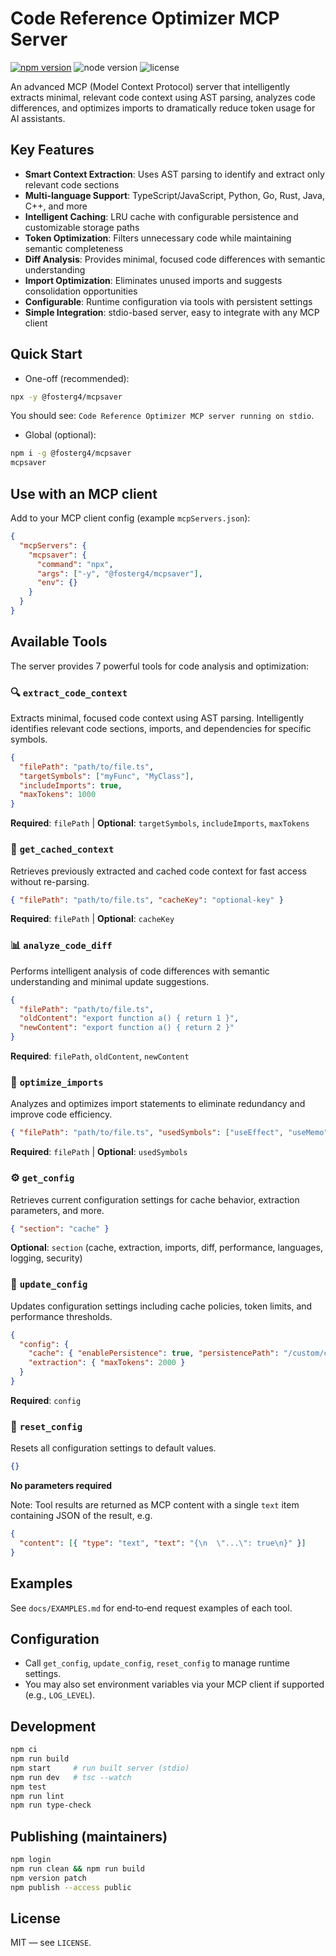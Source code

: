 # Code Reference Optimizer MCP Server

[![npm version](https://img.shields.io/npm/v/%40fosterg4%2Fmcpsaver.svg)](https://www.npmjs.com/package/@fosterg4/mcpsaver)
![node version](https://img.shields.io/badge/node-%3E%3D18-brightgreen)
![license](https://img.shields.io/badge/license-MIT-blue)

An advanced MCP (Model Context Protocol) server that intelligently extracts minimal, relevant code context using AST parsing, analyzes code differences, and optimizes imports to dramatically reduce token usage for AI assistants.

## Key Features

- **Smart Context Extraction**: Uses AST parsing to identify and extract only relevant code sections
- **Multi-language Support**: TypeScript/JavaScript, Python, Go, Rust, Java, C++, and more
- **Intelligent Caching**: LRU cache with configurable persistence and customizable storage paths
- **Token Optimization**: Filters unnecessary code while maintaining semantic completeness
- **Diff Analysis**: Provides minimal, focused code differences with semantic understanding
- **Import Optimization**: Eliminates unused imports and suggests consolidation opportunities
- **Configurable**: Runtime configuration via tools with persistent settings
- **Simple Integration**: stdio-based server, easy to integrate with any MCP client

## Quick Start

- One-off (recommended):
```bash
npx -y @fosterg4/mcpsaver
```
You should see: `Code Reference Optimizer MCP server running on stdio`.

- Global (optional):
```bash
npm i -g @fosterg4/mcpsaver
mcpsaver
```

## Use with an MCP client

Add to your MCP client config (example `mcpServers.json`):
```json
{
  "mcpServers": {
    "mcpsaver": {
      "command": "npx",
      "args": ["-y", "@fosterg4/mcpsaver"],
      "env": {}
    }
  }
}
```

## Available Tools

The server provides 7 powerful tools for code analysis and optimization:

### 🔍 `extract_code_context`
Extracts minimal, focused code context using AST parsing. Intelligently identifies relevant code sections, imports, and dependencies for specific symbols.

```json
{
  "filePath": "path/to/file.ts",
  "targetSymbols": ["myFunc", "MyClass"],
  "includeImports": true,
  "maxTokens": 1000
}
```
**Required**: `filePath` | **Optional**: `targetSymbols`, `includeImports`, `maxTokens`

### 💾 `get_cached_context`
Retrieves previously extracted and cached code context for fast access without re-parsing.

```json
{ "filePath": "path/to/file.ts", "cacheKey": "optional-key" }
```
**Required**: `filePath` | **Optional**: `cacheKey`

### 📊 `analyze_code_diff`
Performs intelligent analysis of code differences with semantic understanding and minimal update suggestions.

```json
{
  "filePath": "path/to/file.ts",
  "oldContent": "export function a() { return 1 }",
  "newContent": "export function a() { return 2 }"
}
```
**Required**: `filePath`, `oldContent`, `newContent`

### 🧹 `optimize_imports`
Analyzes and optimizes import statements to eliminate redundancy and improve code efficiency.

```json
{ "filePath": "path/to/file.ts", "usedSymbols": ["useEffect", "useMemo"] }
```
**Required**: `filePath` | **Optional**: `usedSymbols`

### ⚙️ `get_config`
Retrieves current configuration settings for cache behavior, extraction parameters, and more.

```json
{ "section": "cache" }
```
**Optional**: `section` (cache, extraction, imports, diff, performance, languages, logging, security)

### 🔧 `update_config`
Updates configuration settings including cache policies, token limits, and performance thresholds.

```json
{
  "config": {
    "cache": { "enablePersistence": true, "persistencePath": "/custom/cache/path" },
    "extraction": { "maxTokens": 2000 }
  }
}
```
**Required**: `config`

### 🔄 `reset_config`
Resets all configuration settings to default values.

```json
{}
```
**No parameters required**

Note: Tool results are returned as MCP content with a single `text` item containing JSON of the result, e.g.
```json
{
  "content": [{ "type": "text", "text": "{\n  \"...\": true\n}" }]
}
```

## Examples

See `docs/EXAMPLES.md` for end‑to‑end request examples of each tool.

## Configuration

- Call `get_config`, `update_config`, `reset_config` to manage runtime settings.
- You may also set environment variables via your MCP client if supported (e.g., `LOG_LEVEL`).

## Development

```bash
npm ci
npm run build
npm start     # run built server (stdio)
npm run dev   # tsc --watch
npm test
npm run lint
npm run type-check
```

## Publishing (maintainers)

```bash
npm login
npm run clean && npm run build
npm version patch
npm publish --access public
```

## License

MIT — see `LICENSE`.